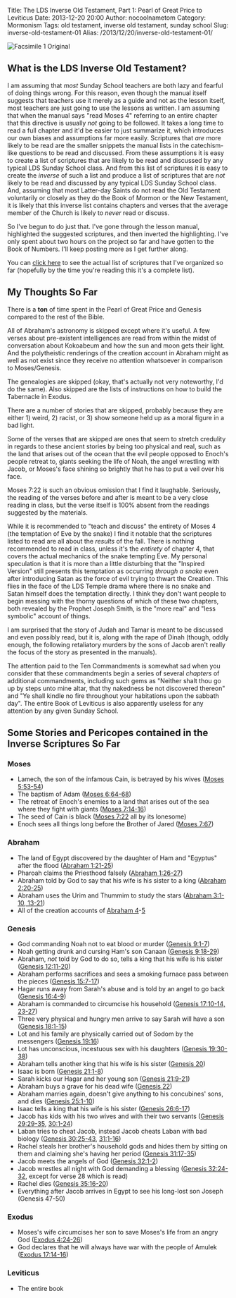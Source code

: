 Title: The LDS Inverse Old Testament, Part 1: Pearl of Great Price to Leviticus
Date: 2013-12-20 20:00
Author: nocoolnametom
Category: Mormonism
Tags: old testament, inverse old testament, sunday school
Slug: inverse-old-testament-01
Alias: /2013/12/20/inverse-old-testament-01/

![Facsimile 1 Original](http://static.nocoolnametom.com/images/blog_content/2014/facsimile_1_original.jpg)

## What is the LDS Inverse Old Testament?

I am assuming that *most* Sunday School teachers are both lazy and fearful of doing things wrong.  For this reason, even though the manual itself suggests that teachers use it merely as a guide and not as the lesson itself, most teachers are just going to use the lessons as written.  I am assuming that when the manual says "read Moses 4" referring to an entire chapter that this directive is usually *not* going to be followed.  It takes a long time to read a full chapter and it'd be easier to just summarize it, which introduces our own biases and assumptions far more easily.  Scriptures that *are* more likely to be read are the smaller snippets the manual lists in the catechism-like questions to be read and discussed.  From these assumptions it is easy to create a list of scriptures that are likely to be read and discussed by any typical LDS Sunday School class.  And from this list of scriptures it is easy to create the *inverse* of such a list and produce a list of scriptures that are *not* likely to be read and discussed by any typical LDS Sunday School class.  And, assuming that most Latter-day Saints do not read the Old Testament voluntarily or closely as they do the Book of Mormon or the New Testament, it is likely that this inverse list contains chapters and verses that the average member of the Church is likely to *never* read or discuss.

So I've begun to do just that.  I've gone through the lesson manual, highlighted the suggested scriptures, and then inverted the highlighting.  I've only spent about two hours on the project so far and have gotten to the Book of Numbers.  I'll keep posting more as I get further along.

You can [click here][] to see the actual list of scriptures that I've organized so far (hopefully by the time you're reading this it's a complete list).

## My Thoughts So Far

There is a **ton** of time spent in the Pearl of Great Price and Genesis compared to the rest of the Bible.

All of Abraham's astronomy is skipped except where it's useful.  A few verses about pre-existent intelligences are read from within the midst of conversation about Kokoabeum and how the sun and moon gets their light.  And the polytheistic renderings of the creation account in Abraham might as well as not exist since they receive no attention whatsoever in comparison to Moses/Genesis.

The genealogies are skipped (okay, that's actually not very noteworthy, I'd do the same).  Also skipped are the lists of instructions on how to build the Tabernacle in Exodus.

There are a number of stories that are skipped, probably because they are either 1) weird, 2) racist, or 3) show someone held up as a moral figure in a bad light.

Some of the verses that are skipped are ones that seem to stretch credulity in regards to these ancient stories by being too physical and real, such as the land that arises out of the ocean that the evil people opposed to Enoch's people retreat to, giants seeking the life of Noah, the angel wrestling with Jacob, or Moses's face shining so brightly that he has to put a veil over his face.

Moses 7:22 is such an obvious omission that I find it laughable.  Seriously, the reading of the verses before and after is meant to be a very close reading in class, but the verse itself is 100% absent from the readings suggested by the materials.

While it is recommended to "teach and discuss" the entirety of Moses 4 (the temptation of Eve by the snake) I find it notable that the scriptures listed to read are all about the *results* of the fall.  There is nothing recommended to read in class, unless it's the *entirety* of chapter 4, that covers the actual mechanics of the snake tempting Eve.  My personal speculation is that it is more than a little disturbing that the "Inspired Version" still presents this temptation as occurring *through a snake* even after introducing Satan as the force of evil trying to thwart the Creation.  This flies in the face of the LDS Temple drama where there is no snake and Satan himself does the temptation directly.  I think they don't want people to begin messing with the thorny questions of which of these two chapters, both revealed by the Prophet Joseph Smith, is the "more real" and "less symbolic" account of things.

I am surprised that the story of Judah and Tamar is meant to be discussed and even possibly read, but it is, along with the rape of Dinah (though, oddly enough, the following retaliatory murders by the sons of Jacob aren't really the focus of the story as presented in the manuals).

The attention paid to the Ten Commandments is somewhat sad when you consider that these commandments begin a series of several *chapters* of additional commandments, including such gems as "Neither shalt thou go up by steps unto mine altar, that thy nakedness be not discovered thereon" and "Ye shall kindle no fire throughout your habitations upon the sabbath day".  The entire Book of Leviticus is also apparently useless for any attention by any given Sunday School.

## Some Stories and Pericopes contained in the Inverse Scriptures So Far

### Moses
* Lamech, the son of the infamous Cain, is betrayed by his wives ([Moses 5:53-54][])
* The baptism of Adam ([Moses 6:64-68][])
* The retreat of Enoch's enemies to a land that arises out of the sea where they fight with giants ([Moses 7:14-16][])
* The seed of Cain is black ([Moses 7:22][] all by its lonesome)
* Enoch sees all things long before the Brother of Jared ([Moses 7:67][])

### Abraham
* The land of Egypt discovered by the daughter of Ham and "Egyptus" after the flood ([Abraham 1:21-25][])
* Pharoah claims the Priesthood falsely ([Abraham 1:26-27][])
* Abraham told by God to say that his wife is his sister to a king ([Abraham 2:20-25][])
* Abraham uses the Urim and Thummim to study the stars ([Abraham 3:1-10, 13-21][])
* All of the creation accounts of [Abraham 4][]-[5][]

### Genesis
* God commanding Noah not to eat blood or murder ([Genesis 9:1-7][])
* Noah getting drunk and cursing Ham's son Canaan ([Genesis 9:18-29][])
* Abraham, *not* told by God to do so, tells a king that his wife is his sister ([Genesis 12:11-20][])
* Abraham performs sacrifices and sees a smoking furnace pass between the pieces ([Genesis 15:7-17][])
* Hagar runs away from Sarah's abuse and is told by an angel to go back ([Genesis 16:4-9][])
* Abraham is commanded to circumcise his household ([Genesis 17:10-14, 23-27][])
* Three very physical and hungry men arrive to say Sarah will have a son ([Genesis 18:1-15][])
* Lot and his family are physically carried out of Sodom by the messengers ([Genesis 19:16][])
* Lot has unconscious, incestuous sex with his daughters ([Genesis 19:30-38][])
* Abraham tells another king that his wife is his sister ([Genesis 20][])
* Isaac is born ([Genesis 21:1-8][])
* Sarah kicks our Hagar and her young son ([Genesis 21:9-21][])
* Abraham buys a grave for his dead wife ([Genesis 22][])
* Abraham marries again, doesn't give anything to his concubines' sons, and dies ([Genesis 25:1-10][])
* Isaac tells a king that his wife is his sister ([Genesis 26:6-17][])
* Jacob has kids with his two wives and with their two servants ([Genesis 29:29-35][], [30:1-24][])
* Laban tries to cheat Jacob, instead Jacob cheats Laban with bad biology ([Genesis 30:25-43][], [31:1-16][])
* Rachel steals her brother's household gods and hides them by sitting on them and claiming she's having her period ([Genesis 31:17-35][])
* Jacob meets the angels of God ([Genesis 32:1-2][])
* Jacob wrestles all night with God demanding a blessing ([Genesis 32:24-32][], except for verse 28 which is read)
* Rachel dies ([Genesis 35:16-20][])
* Everything after Jacob arrives in Egypt to see his long-lost son Joseph (Genesis 47-50)

### Exodus
* Moses's wife circumcises her son to save Moses's life from an angry God ([Exodus 4:24-26][])
* God declares that he will always have war with the people of Amulek ([Exodus 17:14-16][])

### Leviticus
* The entire book

[click here]: |filename|inverse-old-testament-00.md "The LDS Inverse Old Testament Scriptures"
[Moses 5:53-54]: https://www.lds.org/scriptures/pgp/moses/5.53-54#52
[Moses 6:64-68]: https://www.lds.org/scriptures/pgp/moses/6.64-68#63
[Moses 7:14-16]: https://www.lds.org/scriptures/pgp/moses/7.14-16#13
[Moses 7:22]: https://www.lds.org/scriptures/pgp/moses/7.22#21
[Moses 7:67]: https://www.lds.org/scriptures/pgp/moses/7.67#66
[Abraham 1:21-25]: https://www.lds.org/scriptures/pgp/abr/1.21-25#20
[Abraham 1:26-27]: https://www.lds.org/scriptures/pgp/abr/1.26-27#25
[Abraham 2:20-25]: https://www.lds.org/scriptures/pgp/abr/2.20-25#19
[Abraham 3:1-10, 13-21]: https://www.lds.org/scriptures/pgp/abr/3.1-10,13-21#1
[Abraham 4]: https://www.lds.org/scriptures/pgp/abr/4.1-1000#1
[5]: https://www.lds.org/scriptures/pgp/abr/5.1-1000#1
[Genesis 9:1-7]: https://www.lds.org/scriptures/ot/gen/9.1-7#1
[Genesis 9:18-29]: https://www.lds.org/scriptures/ot/gen/9.18-29#17
[Genesis 12:11-20]: https://www.lds.org/scriptures/ot/gen/12.11-20#10
[Genesis 15:7-17]: https://www.lds.org/scriptures/ot/gen/15.7-17#6
[Genesis 16:4-9]: https://www.lds.org/scriptures/ot/gen/16.4-9#3
[Genesis 17:10-14, 23-27]: https://www.lds.org/scriptures/ot/gen/17.10-14,23-27#9
[Genesis 18:1-15]: https://www.lds.org/scriptures/ot/gen/18.1-15#1
[Genesis 19:16]: https://www.lds.org/scriptures/ot/gen/19.16#15
[Genesis 19:30-38]: https://www.lds.org/scriptures/ot/gen/19.30-38#29
[Genesis 20]: https://www.lds.org/scriptures/ot/gen/20.1-1000#1
[Genesis 21:1-8]: https://www.lds.org/scriptures/ot/gen/21.1-8#1
[Genesis 21:9-21]: https://www.lds.org/scriptures/ot/gen/21.9-21#8
[Genesis 22]: https://www.lds.org/scriptures/ot/gen/22.1-1000#1
[Genesis 25:1-10]: https://www.lds.org/scriptures/ot/gen/25.1-10#1
[Genesis 26:6-17]: https://www.lds.org/scriptures/ot/gen/26.6-17#5
[Genesis 29:29-35]: https://www.lds.org/scriptures/ot/gen/29.29-35#28
[30:1-24]: https://www.lds.org/scriptures/ot/gen/30.1-24#1
[Genesis 30:25-43]: https://www.lds.org/scriptures/ot/gen/30.25-43#24
[31:1-16]: https://www.lds.org/scriptures/ot/gen/31.1-16#1
[Genesis 31:17-35]: https://www.lds.org/scriptures/ot/gen/31.17-35#16
[Genesis 32:1-2]: https://www.lds.org/scriptures/ot/gen/32.1-2#1
[Genesis 32:24-32]: https://www.lds.org/scriptures/ot/gen/32.24-32#23
[Genesis 35:16-20]: https://www.lds.org/scriptures/ot/gen/35.16-20#15
[Exodus 4:24-26]: https://www.lds.org/scriptures/ot/ex/4.24-26#23
[Exodus 17:14-16]: https://www.lds.org/scriptures/ot/ex/17.14-16#13